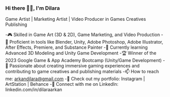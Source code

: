 ### Hi there 👋🏻, I'm Dilara
Game Artist | Marketing Artist | Video Producer in Games Creatives Publishing 

-🎮 Skilled in Game Art (3D & 2D), Game Marketing, and Video Production
-🎨 Proficient in tools like Blender, Unity, Adobe Photoshop, Adobe Illustrator, After Effects, Premiere, and Substance Painter
-🌱 Currently learning Advanced 3D Modeling and Unity Game Development
-🏆 Winner of the 2023 Google Game & App Academy Bootcamp (Unity/Game Development)
-🎯 Passionate about creating immersive gaming experiences and contributing to game creatives and publishing materials
-📫 How to reach me: arkandilara@gmail.com
-📁 Check out my portfolio: Instagram | ArtStation | Behance
-🔗 Connect with me on LinkedIn: linkedin.com/in/dilaraarkan
